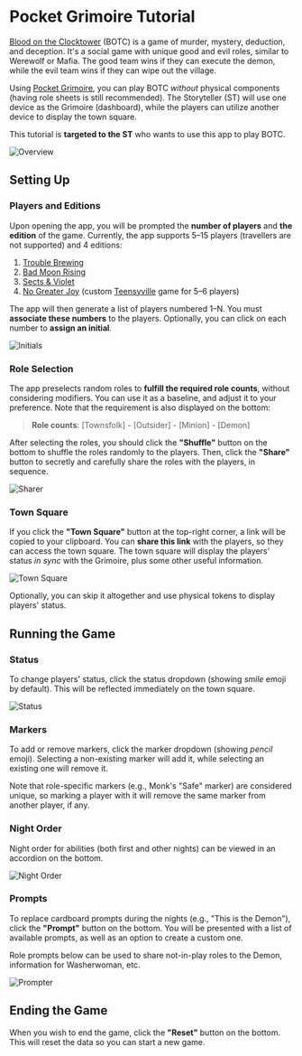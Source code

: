 <!-- ghmd tutorial.md --embed-css --dark -->

# Pocket Grimoire Tutorial

[Blood on the Clocktower](https://bloodontheclocktower.com/) (BOTC) is a game of murder, mystery, deduction, and deception. It's a social game with unique good and evil roles, similar to Werewolf or Mafia. The good team wins if they can execute the demon, while the evil team wins if they can wipe out the village.

Using [Pocket Grimoire](https://botc.kvn.ovh), you can play BOTC _without_ physical components (having role sheets is still recommended). The Storyteller (ST) will use one device as the Grimoire (dashboard), while the players can utilize another device to display the town square.

This tutorial is **targeted to the ST** who wants to use this app to play BOTC.

![Overview](tutorial-overview.jpg)

## Setting Up

### Players and Editions

Upon opening the app, you will be prompted the **number of players** and **the edition** of the game. Currently, the app supports 5–15 players (travellers are not supported) and 4 editions:

1. [Trouble Brewing](https://botc.kvn.ovh/files/tb.pdf)
2. [Bad Moon Rising](https://botc.kvn.ovh/files/bmr.pdf)
3. [Sects & Violet](https://botc.kvn.ovh/files/sv.pdf)
4. [No Greater Joy](https://botc.kvn.ovh/files/ngj.pdf) (custom [Teensyville](https://wiki.bloodontheclocktower.com/Teensyville) game for 5–6 players)

The app will then generate a list of players numbered 1–N. You must **associate these numbers** to the players. Optionally, you can click on each number to **assign an initial**.

![Initials](tutorial-initials.jpg)

### Role Selection

The app preselects random roles to **fulfill the required role counts**, without considering modifiers. You can use it as a baseline, and adjust it to your preference. Note that the requirement is also displayed on the bottom:

> **Role counts**: [Townsfolk] - [Outsider] - [Minion] - [Demon]

After selecting the roles, you should click the **"Shuffle"** button on the bottom to shuffle the roles randomly to the players. Then, click the **"Share"** button to secretly and carefully share the roles with the players, in sequence.

![Sharer](tutorial-sharer.jpg)

### Town Square

If you click the **"Town Square"** button at the top-right corner, a link will be copied to your clipboard. You can **share this link** with the players, so they can access the town square. The town square will display the players' status _in sync_ with the Grimoire, plus some other useful information.

![Town Square](tutorial-townsquare.jpg)

Optionally, you can skip it altogether and use physical tokens to display players' status.

## Running the Game

### Status

To change players' status, click the status dropdown (showing _smile_ emoji by default). This will be reflected immediately on the town square.

![Status](tutorial-status.jpg)

### Markers

To add or remove markers, click the marker dropdown (showing _pencil_ emoji). Selecting a non-existing marker will add it, while selecting an existing one will remove it.

Note that role-specific markers (e.g., Monk's "Safe" marker) are considered unique, so marking a player with it will remove the same marker from another player, if any.

### Night Order

Night order for abilities (both first and other nights) can be viewed in an accordion on the bottom.

![Night Order](tutorial-nightorder.jpg)

### Prompts

To replace cardboard prompts during the nights (e.g., "This is the Demon"), click the **"Prompt"** button on the bottom. You will be presented with a list of available prompts, as well as an option to create a custom one.

Role prompts below can be used to share not-in-play roles to the Demon, information for Washerwoman, etc.

![Prompter](tutorial-prompter.jpg)

## Ending the Game

When you wish to end the game, click the **"Reset"** button on the bottom. This will reset the data so you can start a new game.
